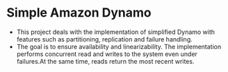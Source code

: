 # Simple Amazon Dynamo

- This project deals with the implementation of simplified Dynamo with features such as partitioning, replication and failure handling.
- The goal is to ensure availability and linearizability. The implementation performs concurrent read and writes to the system even under failures.At  the same time, reads return the most recent writes.



